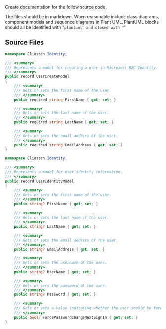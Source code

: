Create documentation for the follow source code. 

The files should be in markdown.
When reasonable include class diagrams, component models and sequence diagrams in Plant UML.
PlantUML blocks should all be identified with "```plantuml" and closed with "```"

## Source Files

```UserCreateModel.cs
namespace Eliassen.Identity;

/// <summary>
/// Represents a model for creating a user in Microsoft B2C Identity.
/// </summary>
public record UserCreateModel
{
    /// <summary>
    /// Gets or sets the first name of the user.
    /// </summary>
    public required string FirstName { get; set; }

    /// <summary>
    /// Gets or sets the last name of the user.
    /// </summary>
    public required string LastName { get; set; }

    /// <summary>
    /// Gets or sets the email address of the user.
    /// </summary>
    public required string EmailAddress { get; set; }
}

```

```UserIdentityModel.cs
namespace Eliassen.Identity;

/// <summary>
/// Represents a model for user identity information.
/// </summary>
public record UserIdentityModel
{
    /// <summary>
    /// Gets or sets the first name of the user.
    /// </summary>
    public string? FirstName { get; set; }

    /// <summary>
    /// Gets or sets the last name of the user.
    /// </summary>
    public string? LastName { get; set; }

    /// <summary>
    /// Gets or sets the email address of the user.
    /// </summary>
    public string? EmailAddress { get; set; }

    /// <summary>
    /// Gets or sets the username of the user.
    /// </summary>
    public string? UserName { get; set; }

    /// <summary>
    /// Gets or sets the password of the user.
    /// </summary>
    public string? Password { get; set; }

    /// <summary>
    /// Gets or sets a value indicating whether the user should be forced to change their password at the next sign-in.
    /// </summary>
    public bool? ForcePasswordChangeNextSignIn { get; set; }
}

```

